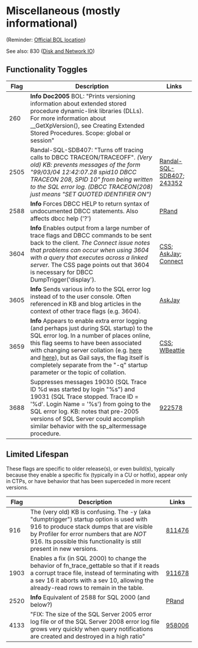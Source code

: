 # Miscellaneous (mostly informational)

(Reminder: [Official BOL location](http://technet.microsoft.com/en-us/library/ms188396.aspx))

See also: 830 ([Disk and Network IO](https://github.com/AaronMorelli/SQLServerTraceFlags/blob/master/Categories/DiskNetworkIO.md))

## Functionality Toggles
| Flag | Description | Links |
| ---------- | ----------- | -------- |
| 260 | **Info** **Doc2005** BOL: "Prints versioning information about extended stored procedure dynamic-link libraries (DLLs). For more information about __GetXpVersion(), see Creating Extended Stored Procedures. Scope: global or session" | | 
| 2505 | Randal-SQL-SDB407: "Turns off tracing calls to DBCC TRACEON/TRACEOFF". *(Very old) KB: prevents messages of the form "99/03/04 12:42:07.28 spid10 DBCC TRACEON 208, SPID 10" from being written to the SQL error log. (DBCC TRACEON(208) just means "SET QUOTED IDENTIFIER ON")* | [Randal-SQL-SDB407](https://www.scribd.com/document/109431789/Randal-SQL-SDB407-Undocumented); [243352](http://support.microsoft.com/kb/243352/en-us) | 
| 2588 | **Info** Forces DBCC HELP to return syntax of undocumented DBCC statements. Also affects dbcc help ('?') | [PRand](http://www.sqlskills.com/blogs/paul/dbcc-writepage/) | 
| 3604 | **Info** Enables output from a large number of trace flags and DBCC commands to be sent back to the client. *The Connect issue notes that problems can occur when using 3604 with a query that executes across a linked server.* The CSS page points out that 3604 is necessary for DBCC DumpTrigger('display'). | [CSS](http://blogs.msdn.com/b/psssql/archive/2009/05/11/how-do-i-determine-which-dump-triggers-are-enabled.aspx); [AskJay](http://blogs.msdn.com/b/askjay/archive/2011/01/21/why-do-we-need-trace-flag-3604-for-dbcc-statements.aspx); [Connect](http://connect.microsoft.com/SQLServer/feedback/details/306380/trace-flag-issue-7300-3604) | 
| 3605 | **Info** Sends various info to the SQL error log instead of to the user console. Often referenced in KB and blog articles in the context of other trace flags (e.g. 3604).  | [AskJay](http://blogs.msdn.com/b/askjay/archive/2011/01/21/why-do-we-need-trace-flag-3604-for-dbcc-statements.aspx) | 
| 3659 | **Info** Appears to enable extra error logging (and perhaps just during SQL startup) to the SQL error log. In a number of places online, this flag seems to have been associated with changing server collation (e.g. [here](http://spaghettidba.com/2011/05/26/changing-server-collation/) and [here](http://www.sqlservercentral.com/Forums/Topic269173-146-1.aspx)), but as Gail says, the flag itself is completely separate from the "-q" startup parameter or the topic of collation. | [CSS](http://blogs.msdn.com/b/psssql/archive/2008/09/05/sql-server-2005-setup-fails-in-wow-x86-on-computer-with-more-than-32-cpus.aspx?Redirected=true); [WBeattie](http://archive.msdn.microsoft.com/Wiki/View.aspx?ProjectName=addselftosqlsysadmin) | 
| 3688 | Suppresses messages 19030 (SQL Trace ID %d was started by login "%s") and 19031 (SQL Trace stopped. Trace ID = '%d'. Login Name = '%s') from going to the SQL error log. KB: notes that pre-2005 versions of SQL Server could accomplish similar behavior with the sp_altermessage procedure. | [922578](http://support.microsoft.com/kb/922578) | 



## Limited Lifespan
These flags are specific to older release(s), or even build(s), typically because they enable a specific fix (typically in a CU or hotfix), appear only in CTPs, 
or have behavior that has been superceded in more recent versions.

| Flag | Description | Links |
| ---------- | ----------- | -------- |
| 916 | The (very old) KB is confusing. The -y (aka "dumptrigger") startup option is used with 916 to produce stack dumps that are visible by Profiler for error numbers that are *NOT* 916. Its possible this functionality is still present in new versions. | [811476](https://support.microsoft.com/en-us/kb/811476) |
| 1903 | Enables a fix (in SQL 2000) to change the behavior of fn_trace_gettable so that if it reads a corrupt trace file, instead of terminating with a sev 16 it aborts with a sev 10, allowing the already-read rows to remain in the table. | [911678](https://support.microsoft.com/en-us/kb/911678) |
| 2520 | **Info** Equivalent of 2588 for SQL 2000 (and below?) | [PRand](http://www.sqlskills.com/blogs/paul/dbcc-writepage/) | 
| 4133 | "FIX: The size of the SQL Server 2005 error log file or of the SQL Server 2008 error log file grows very quickly when query notifications are created and destroyed in a high ratio" | [958006](https://support.microsoft.com/en-us/kb/958006) | 